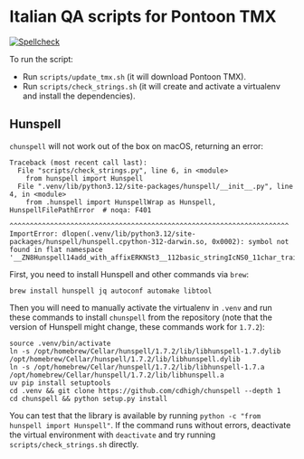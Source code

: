 # Italian QA scripts for Pontoon TMX

[![Spellcheck](https://github.com/flodolo/pontoon-tmx-it-qa/actions/workflows/linter.yaml/badge.svg)](https://github.com/flodolo/pontoon-tmx-it-qa/actions/workflows/linter.yaml)

To run the script:
- Run `scripts/update_tmx.sh` (it will download Pontoon TMX).
- Run `scripts/check_strings.sh` (it will create and activate a virtualenv and install the dependencies).

## Hunspell

`chunspell` will not work out of the box on macOS, returning an error:

```
Traceback (most recent call last):
  File "scripts/check_strings.py", line 6, in <module>
    from hunspell import Hunspell
  File ".venv/lib/python3.12/site-packages/hunspell/__init__.py", line 4, in <module>
    from .hunspell import HunspellWrap as Hunspell, HunspellFilePathError  # noqa: F401
    ^^^^^^^^^^^^^^^^^^^^^^^^^^^^^^^^^^^^^^^^^^^^^^^^^^^^^^^^^^^^^^^^^^^^^
ImportError: dlopen(.venv/lib/python3.12/site-packages/hunspell/hunspell.cpython-312-darwin.so, 0x0002): symbol not found in flat namespace '__ZN8Hunspell14add_with_affixERKNSt3__112basic_stringIcNS0_11char_traitsIcEENS0_9allocatorIcEEEES8_'
````

First, you need to install Hunspell and other commands via `brew`:

```
brew install hunspell jq autoconf automake libtool
```

Then you will need to manually activate the virtualenv in `.venv` and run these commands to install `chunspell` from the repository (note that the version of Hunspell might change, these commands work for `1.7.2`):

```
source .venv/bin/activate
ln -s /opt/homebrew/Cellar/hunspell/1.7.2/lib/libhunspell-1.7.dylib /opt/homebrew/Cellar/hunspell/1.7.2/lib/libhunspell.dylib
ln -s /opt/homebrew/Cellar/hunspell/1.7.2/lib/libhunspell-1.7.a /opt/homebrew/Cellar/hunspell/1.7.2/lib/libhunspell.a
uv pip install setuptools
cd .venv && git clone https://github.com/cdhigh/chunspell --depth 1
cd chunspell && python setup.py install
```

You can test that the library is available by running `python -c "from hunspell import Hunspell"`. If the command runs without errors, deactivate the virtual environment with `deactivate` and try running `scripts/check_strings.sh` directly.
